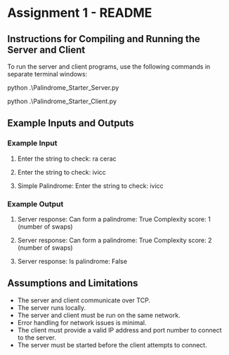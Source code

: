 # Assignment 1 - README

## Instructions for Compiling and Running the Server and Client

To run the server and client programs, use the following commands in separate terminal windows:

python .\Palindrome_Starter_Server.py

python .\Palindrome_Starter_Client.py

## Example Inputs and Outputs

### Example Input
1. Enter the string to check: ra          cerac

2. Enter the string to check: ivicc

3. Simple Palindrome: Enter the string to check: ivicc

### Example Output
1. Server response: Can form a palindrome: True
   Complexity score: 1 (number of swaps)

2. Server response: Can form a palindrome: True
   Complexity score: 2 (number of swaps)

3. Server response: Is palindrome: False

## Assumptions and Limitations
- The server and client communicate over TCP.
- The server runs locally.
- The server and client must be run on the same network.
- Error handling for network issues is minimal.
- The client must provide a valid IP address and port number to connect to the server.
- The server must be started before the client attempts to connect.

